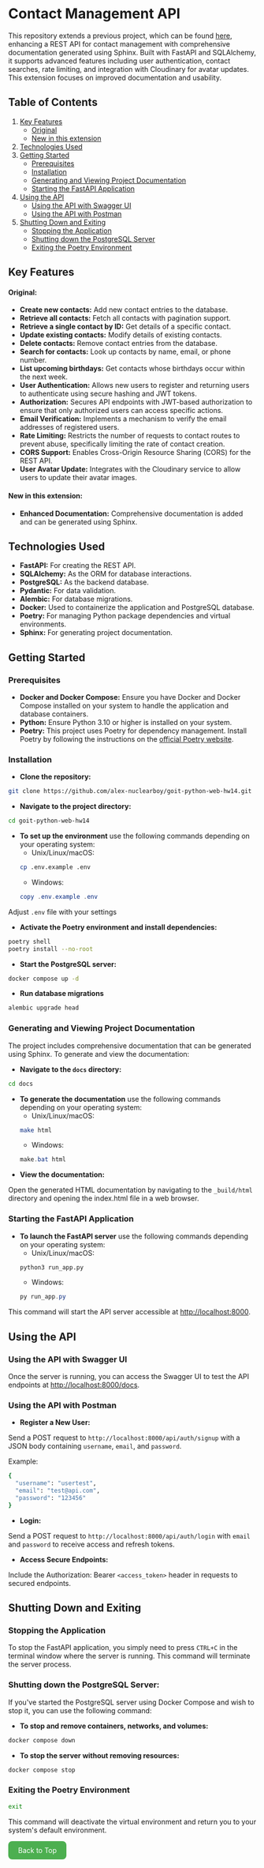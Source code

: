 # Contact Management API

This repository extends a previous project, which can be found [here](https://github.com/alex-nuclearboy/goit-python-web-hw13/tree/main/first_task), enhancing a REST API for contact management with comprehensive documentation generated using Sphinx. Built with FastAPI and SQLAlchemy, it supports advanced features including user authentication, contact searches, rate limiting, and integration with Cloudinary for avatar updates. This extension focuses on improved documentation and usability.

## Table of Contents

1. [Key Features](#key-features)
   - [Original](#original)
   - [New in this extension](#new-in-this-extension)
2. [Technologies Used](#technologies-used)
3. [Getting Started](#getting-started)
   - [Prerequisites](#prerequisites)
   - [Installation](#installation)
   - [Generating and Viewing Project Documentation](#generating-and-viewing-project-documentation)
   - [Starting the FastAPI Application](#starting-the-fastapi-application)
4. [Using the API](#using-the-api)
   - [Using the API with Swagger UI](#using-the-api-with-swagger-ui)
   - [Using the API with Postman](#using-the-api-with-postman)
5. [Shutting Down and Exiting](#shutting-down-and-exiting)
   - [Stopping the Application](#stopping-the-application)
   - [Shutting down the PostgreSQL Server](#shutting-down-the-postgresql-server)
   - [Exiting the Poetry Environment](#exiting-the-poetry-environment)


## Key Features

#### Original:

- **Create new contacts:** Add new contact entries to the database.
- **Retrieve all contacts:** Fetch all contacts with pagination support.
- **Retrieve a single contact by ID:** Get details of a specific contact.
- **Update existing contacts:** Modify details of existing contacts.
- **Delete contacts:** Remove contact entries from the database.
- **Search for contacts:** Look up contacts by name, email, or phone number.
- **List upcoming birthdays:** Get contacts whose birthdays occur within the next week.
- **User Authentication:** Allows new users to register and returning users to authenticate using secure hashing and JWT tokens.
- **Authorization:** Secures API endpoints with JWT-based authorization to ensure that only authorized users can access specific actions.
- **Email Verification:** Implements a mechanism to verify the email addresses of registered users.
- **Rate Limiting:** Restricts the number of requests to contact routes to prevent abuse, specifically limiting the rate of contact creation.
- **CORS Support:** Enables Cross-Origin Resource Sharing (CORS) for the REST API.
- **User Avatar Update:** Integrates with the Cloudinary service to allow users to update their avatar images.

#### New in this extension:

- **Enhanced Documentation:** Comprehensive documentation is added and can be generated using Sphinx.

## Technologies Used

- **FastAPI:** For creating the REST API.
- **SQLAlchemy:** As the ORM for database interactions.
- **PostgreSQL:** As the backend database.
- **Pydantic:** For data validation.
- **Alembic:** For database migrations.
- **Docker:** Used to containerize the application and PostgreSQL database.
- **Poetry:** For managing Python package dependencies and virtual environments.
- **Sphinx:** For generating project documentation.

## Getting Started

### Prerequisites

- **Docker and Docker Compose:** Ensure you have Docker and Docker Compose installed on your system to handle the application and database containers.
- **Python:** Ensure Python 3.10 or higher is installed on your system.
- **Poetry:** This project uses Poetry for dependency management. Install Poetry by following the instructions on the [official Poetry website](https://python-poetry.org/docs/#installation).

### Installation

- **Clone the repository:**
```bash
git clone https://github.com/alex-nuclearboy/goit-python-web-hw14.git
```

- **Navigate to the project directory:**
```bash
cd goit-python-web-hw14
```

- **To set up the environment** use the following commands depending on your operating system:
    - Unix/Linux/macOS:
    ```bash
    cp .env.example .env
    ```
    - Windows:
    ```powershell
    copy .env.example .env
    ```

Adjust `.env` file with your settings

- **Activate the Poetry environment and install dependencies:**
```bash
poetry shell
poetry install --no-root
```

- **Start the PostgreSQL server:**
```bash
docker compose up -d
```

- **Run database migrations**
```bash
alembic upgrade head
```

### Generating and Viewing Project Documentation

The project includes comprehensive documentation that can be generated using Sphinx. To generate and view the documentation:

- **Navigate to the `docs` directory:**
```bash
cd docs
```

- **To generate the documentation** use the following commands depending on your operating system:
    - Unix/Linux/macOS:
    ```bash
    make html
    ```
    - Windows:
    ```powershell
    make.bat html
    ```
- **View the documentation:**

Open the generated HTML documentation by navigating to the `_build/html` directory and opening the index.html file in a web browser.

### Starting the FastAPI Application

- **To launch the FastAPI server** use the following commands depending on your operating system:
    - Unix/Linux/macOS:
    ```bash
    python3 run_app.py
    ```
    - Windows:
    ```powershell
    py run_app.py
    ```

This command will start the API server accessible at [http://localhost:8000](http://localhost:8000).

## Using the API

### Using the API with Swagger UI

Once the server is running, you can access the Swagger UI to test the API endpoints at [http://localhost:8000/docs](http://localhost:8000/docs).

### Using the API with Postman

- **Register a New User:**

Send a POST request to `http://localhost:8000/api/auth/signup` with a JSON body containing `username`, `email`, and `password`.

Example:
```bash
{
  "username": "usertest",
  "email": "test@api.com",
  "password": "123456"
}
```

- **Login:**

Send a POST request to `http://localhost:8000/api/auth/login` with `email` and `password` to receive access and refresh tokens.

- **Access Secure Endpoints:**

Include the Authorization: Bearer `<access_token>` header in requests to secured endpoints.

## Shutting Down and Exiting

### Stopping the Application

To stop the FastAPI application, you simply need to press `CTRL+C` in the terminal window where the server is running. This command will terminate the server process.

### Shutting down the PostgreSQL Server:

If you've started the PostgreSQL server using Docker Compose and wish to stop it, you can use the following command:

- **To stop and remove containers, networks, and volumes:**
```bash
docker compose down
```

- **To stop the server without removing resources:**
```bash
docker compose stop
```

### Exiting the Poetry Environment
```bash
exit
```

This command will deactivate the virtual environment and return you to your system's default environment.

<a href="#contact-management-api" style="background-color: #4CAF50; color: white; padding: 10px 20px; text-align: center; display: inline-block; border-radius: 8px; text-decoration: none;">Back to Top</a>
